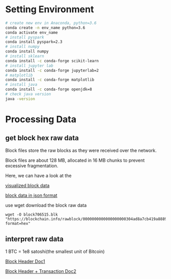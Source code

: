 

# Setting Environment

```bash
# create new env in Anaconda, python=3.6
conda create -n env_name python=3.6
conda activate env_name
# install pyspark
conda install pyspark=2.3
# install numpy
conda install numpy
# install sklearn
conda install -c conda-forge scikit-learn
# install jupyter lab
conda install -c conda-forge jupyterlab=2
# matplotlib
conda install -c conda-forge matplotlib
# install java
conda install -c conda-forge openjdk=8
# check java version
java -version
```





# Processing Data

## get block hex raw data

Block files store the raw blocks as they were received over the network.

Block files are about 128 MB, allocated in 16 MB chunks to prevent excessive fragmentation.

Here, we can have a look at the

[visualized block data](https://www.blockchain.com/btc/block/0000000000000000000304ad8a7cb419a8889c09a74317df07b681e2d3d1a7fb)

[block data in json format](https://blockchain.info/rawblock/0000000000000000000304ad8a7cb419a8889c09a74317df07b681e2d3d1a7fb)

use wget download the block raw data

```
wget -O block706515.blk "https://blockchain.info/rawblock/0000000000000000000304ad8a7cb419a8889c09a74317df07b681e2d3d1a7fb?format=hex"
```

## interpret raw data

1 BTC = 1e8 satoshi(the smallest unit of Bitcoin)



[Block Header Doc1](https://developer.bitcoin.org/reference/block_chain.html)

[Block Header + Transaction Doc2](https://en.bitcoin.it/wiki/Protocol_documentation#tx)



